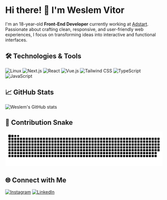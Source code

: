 # Hi there! 👋 I'm Weslem Vitor

I'm an 18-year-old **Front-End Developer** currently working at [Adstart](https://www.adstart.com/). Passionate about crafting clean, responsive, and user-friendly web experiences, I focus on transforming ideas into interactive and functional interfaces.

## 🛠️ Technologies & Tools

![Linux](https://img.shields.io/badge/Linux-FCC624?style=for-the-badge&logo=linux&logoColor=black)
![Next.js](https://img.shields.io/badge/Next.js-000000?style=for-the-badge&logo=nextdotjs&logoColor=white)
![React](https://img.shields.io/badge/React-20232A?style=for-the-badge&logo=react&logoColor=61DAFB)
![Vue.js](https://img.shields.io/badge/Vue.js-35495E?style=for-the-badge&logo=vuedotjs&logoColor=4FC08D)
![Tailwind CSS](https://img.shields.io/badge/Tailwind_CSS-38B2AC?style=for-the-badge&logo=tailwind-css&logoColor=white)
![TypeScript](https://img.shields.io/badge/TypeScript-007ACC?style=for-the-badge&logo=typescript&logoColor=white)
![JavaScript](https://img.shields.io/badge/JavaScript-F7DF1E?style=for-the-badge&logo=javascript&logoColor=black)

## 📈 GitHub Stats

![Weslem's GitHub stats](https://github-readme-stats.vercel.app/api?username=vitanho98&show_icons=true&theme=radical)

## 🐍 Contribution Snake

![Snake animation](https://github.com/vitanho98/vitanho98/blob/output/github-contribution-grid-snake.svg)

## 🌐 Connect with Me

[![Instagram](https://img.shields.io/badge/-Instagram-E4405F?style=flat-square&logo=instagram&logoColor=white)](https://www.instagram.com/the_weslem)
[![LinkedIn](https://img.shields.io/badge/-LinkedIn-0077B5?style=flat-square&logo=linkedin&logoColor=white)](https://www.linkedin.com/in/Weslem-Vitor)
